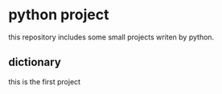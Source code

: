 # python project
this repository includes some small projects writen by python.

## dictionary
this is the first project